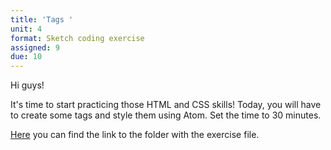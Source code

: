 ```yaml
---
title: 'Tags '
unit: 4
format: Sketch coding exercise
assigned: 9
due: 10
---
```

Hi guys! 

It's time to start practicing those HTML and CSS skills! Today, you will have to create some tags and style them using Atom. Set the time to 30 minutes.

[Here](https://drive.google.com/drive/folders/1zJjjbouYllycfTw0PJ_JbYPx47UvPjQo) you can find the link to the folder with the exercise file.
